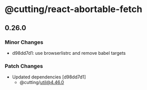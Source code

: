 # @cutting/react-abortable-fetch

## 0.26.0

### Minor Changes

- d98dd7d1: use browserlistrc and remove babel targets

### Patch Changes

- Updated dependencies [d98dd7d1]
  - @cutting/util@4.46.0
